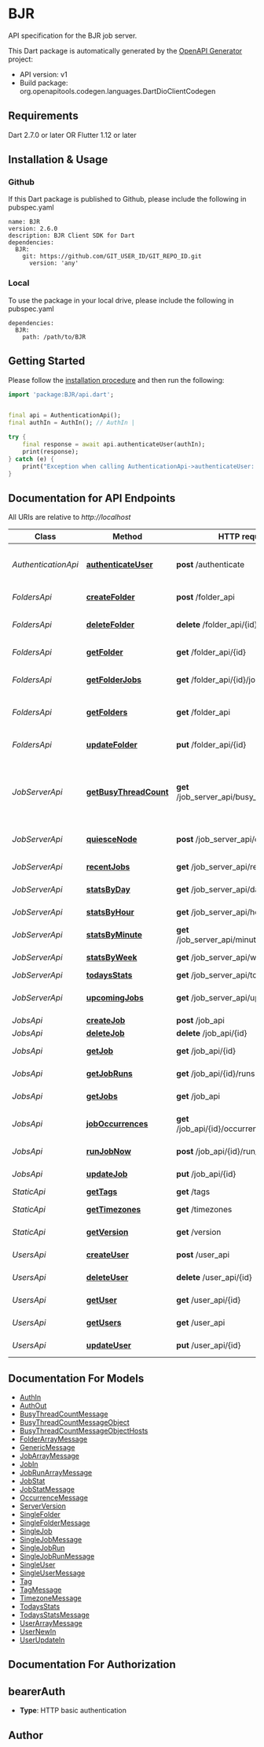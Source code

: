 # BJR
API specification for the BJR job server.

This Dart package is automatically generated by the [OpenAPI Generator](https://openapi-generator.tech) project:

- API version: v1
- Build package: org.openapitools.codegen.languages.DartDioClientCodegen

## Requirements

Dart 2.7.0 or later OR Flutter 1.12 or later

## Installation & Usage

### Github
If this Dart package is published to Github, please include the following in pubspec.yaml
```
name: BJR
version: 2.6.0
description: BJR Client SDK for Dart
dependencies:
  BJR:
    git: https://github.com/GIT_USER_ID/GIT_REPO_ID.git
      version: 'any'
```

### Local
To use the package in your local drive, please include the following in pubspec.yaml
```
dependencies:
  BJR:
    path: /path/to/BJR
```

## Getting Started

Please follow the [installation procedure](#installation--usage) and then run the following:

```dart
import 'package:BJR/api.dart';


final api = AuthenticationApi();
final authIn = AuthIn(); // AuthIn | 

try {
    final response = await api.authenticateUser(authIn);
    print(response);
} catch (e) {
    print("Exception when calling AuthenticationApi->authenticateUser: $e\n");
}

```

## Documentation for API Endpoints

All URIs are relative to *http://localhost*

Class | Method | HTTP request | Description
------------ | ------------- | ------------- | -------------
*AuthenticationApi* | [**authenticateUser**](doc/AuthenticationApi.md#authenticateuser) | **post** /authenticate | Authenticates a user and returns a token
*FoldersApi* | [**createFolder**](doc/FoldersApi.md#createfolder) | **post** /folder_api | Create a new Folder
*FoldersApi* | [**deleteFolder**](doc/FoldersApi.md#deletefolder) | **delete** /folder_api/{id} | Delete an existing folder
*FoldersApi* | [**getFolder**](doc/FoldersApi.md#getfolder) | **get** /folder_api/{id} | Return a single folder
*FoldersApi* | [**getFolderJobs**](doc/FoldersApi.md#getfolderjobs) | **get** /folder_api/{id}/jobs | Return list of jobs in a folder
*FoldersApi* | [**getFolders**](doc/FoldersApi.md#getfolders) | **get** /folder_api | Return paginated list of all folders
*FoldersApi* | [**updateFolder**](doc/FoldersApi.md#updatefolder) | **put** /folder_api/{id} | Update an existing folder
*JobServerApi* | [**getBusyThreadCount**](doc/JobServerApi.md#getbusythreadcount) | **get** /job_server_api/busy_thread_count | Retrieve the count of busy workers across worker pods/nodes
*JobServerApi* | [**quiesceNode**](doc/JobServerApi.md#quiescenode) | **post** /job_server_api/quiesce_worker | Quiesce a single worker pod/node
*JobServerApi* | [**recentJobs**](doc/JobServerApi.md#recentjobs) | **get** /job_server_api/recent_jobs | List of recent jobs
*JobServerApi* | [**statsByDay**](doc/JobServerApi.md#statsbyday) | **get** /job_server_api/daily_job_stats | Job statistics by day
*JobServerApi* | [**statsByHour**](doc/JobServerApi.md#statsbyhour) | **get** /job_server_api/hourly_job_stats | Job statistics by hour
*JobServerApi* | [**statsByMinute**](doc/JobServerApi.md#statsbyminute) | **get** /job_server_api/minutely_job_stats | Job statistics by minute
*JobServerApi* | [**statsByWeek**](doc/JobServerApi.md#statsbyweek) | **get** /job_server_api/weekly_job_stats | Job statistics by week
*JobServerApi* | [**todaysStats**](doc/JobServerApi.md#todaysstats) | **get** /job_server_api/todays_stats | Todays Stats
*JobServerApi* | [**upcomingJobs**](doc/JobServerApi.md#upcomingjobs) | **get** /job_server_api/upcoming_jobs | List of upcoming jobs
*JobsApi* | [**createJob**](doc/JobsApi.md#createjob) | **post** /job_api | Creates a job
*JobsApi* | [**deleteJob**](doc/JobsApi.md#deletejob) | **delete** /job_api/{id} | Deletes a job
*JobsApi* | [**getJob**](doc/JobsApi.md#getjob) | **get** /job_api/{id} | Retrieves a single job
*JobsApi* | [**getJobRuns**](doc/JobsApi.md#getjobruns) | **get** /job_api/{id}/runs | Retrieve the runs for a job
*JobsApi* | [**getJobs**](doc/JobsApi.md#getjobs) | **get** /job_api | Retrieves jobs
*JobsApi* | [**jobOccurrences**](doc/JobsApi.md#joboccurrences) | **get** /job_api/{id}/occurrences/{end_date} | Upcoming job occurrences
*JobsApi* | [**runJobNow**](doc/JobsApi.md#runjobnow) | **post** /job_api/{id}/run_now | Run a job now
*JobsApi* | [**updateJob**](doc/JobsApi.md#updatejob) | **put** /job_api/{id} | Updates a single job
*StaticApi* | [**getTags**](doc/StaticApi.md#gettags) | **get** /tags | Get tags
*StaticApi* | [**getTimezones**](doc/StaticApi.md#gettimezones) | **get** /timezones | Get timezones
*StaticApi* | [**getVersion**](doc/StaticApi.md#getversion) | **get** /version | Server version
*UsersApi* | [**createUser**](doc/UsersApi.md#createuser) | **post** /user_api | Creates a user
*UsersApi* | [**deleteUser**](doc/UsersApi.md#deleteuser) | **delete** /user_api/{id} | Deletes a user
*UsersApi* | [**getUser**](doc/UsersApi.md#getuser) | **get** /user_api/{id} | Retrieve a single user
*UsersApi* | [**getUsers**](doc/UsersApi.md#getusers) | **get** /user_api | Retrieves users
*UsersApi* | [**updateUser**](doc/UsersApi.md#updateuser) | **put** /user_api/{id} | Update a single user


## Documentation For Models

 - [AuthIn](doc/AuthIn.md)
 - [AuthOut](doc/AuthOut.md)
 - [BusyThreadCountMessage](doc/BusyThreadCountMessage.md)
 - [BusyThreadCountMessageObject](doc/BusyThreadCountMessageObject.md)
 - [BusyThreadCountMessageObjectHosts](doc/BusyThreadCountMessageObjectHosts.md)
 - [FolderArrayMessage](doc/FolderArrayMessage.md)
 - [GenericMessage](doc/GenericMessage.md)
 - [JobArrayMessage](doc/JobArrayMessage.md)
 - [JobIn](doc/JobIn.md)
 - [JobRunArrayMessage](doc/JobRunArrayMessage.md)
 - [JobStat](doc/JobStat.md)
 - [JobStatMessage](doc/JobStatMessage.md)
 - [OccurrenceMessage](doc/OccurrenceMessage.md)
 - [ServerVersion](doc/ServerVersion.md)
 - [SingleFolder](doc/SingleFolder.md)
 - [SingleFolderMessage](doc/SingleFolderMessage.md)
 - [SingleJob](doc/SingleJob.md)
 - [SingleJobMessage](doc/SingleJobMessage.md)
 - [SingleJobRun](doc/SingleJobRun.md)
 - [SingleJobRunMessage](doc/SingleJobRunMessage.md)
 - [SingleUser](doc/SingleUser.md)
 - [SingleUserMessage](doc/SingleUserMessage.md)
 - [Tag](doc/Tag.md)
 - [TagMessage](doc/TagMessage.md)
 - [TimezoneMessage](doc/TimezoneMessage.md)
 - [TodaysStats](doc/TodaysStats.md)
 - [TodaysStatsMessage](doc/TodaysStatsMessage.md)
 - [UserArrayMessage](doc/UserArrayMessage.md)
 - [UserNewIn](doc/UserNewIn.md)
 - [UserUpdateIn](doc/UserUpdateIn.md)


## Documentation For Authorization


## bearerAuth

- **Type**: HTTP basic authentication


## Author




